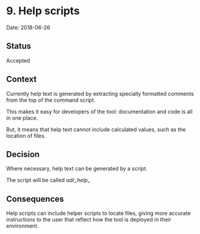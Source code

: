 # 9. Help scripts

Date: 2018-06-26

## Status

Accepted

## Context

Currently help text is generated by extracting specially formatted comments from the top of the command script.

This makes it easy for developers of the tool:  documentation and code is all in one place.

But, it means that help text cannot include calculated values, such as the location of files.

## Decision

Where necessary, help text can be generated by a script.

The script will be called _adr_help_<command>_<subcommand>

## Consequences

Help scripts can include helper scripts to locate files, giving more accurate instructions to the user that reflect how the tool is deployed in their environment.

